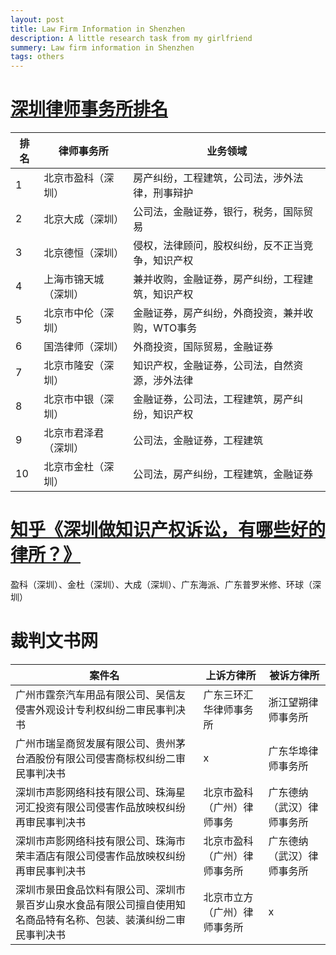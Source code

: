 ```yaml
---
layout: post
title: Law Firm Information in Shenzhen
description: A little research task from my girlfriend
summery: Law firm information in Shenzhen
tags: others
---
```


# [深圳律师事务所排名](https://www.66law.cn/shenzhen/lawoffice/ranking/)

| 排名 | 律师事务所           | 业务领域                                         |
|------|----------------------|--------------------------------------------------|
| 1    | 北京市盈科（深圳）   | 房产纠纷，工程建筑，公司法，涉外法律，刑事辩护   |
| 2    | 北京大成（深圳）     | 公司法，金融证券，银行，税务，国际贸易           |
| 3    | 北京德恒（深圳）     | 侵权，法律顾问，股权纠纷，反不正当竞争，知识产权 |
| 4    | 上海市锦天城（深圳） | 兼并收购，金融证券，房产纠纷，工程建筑，知识产权 |
| 5    | 北京市中伦（深圳）   | 金融证券，房产纠纷，外商投资，兼并收购，WTO事务  |
| 6    | 国浩律师（深圳）     | 外商投资，国际贸易，金融证券                     |
| 7    | 北京市隆安（深圳）   | 知识产权，金融证券，公司法，自然资源，涉外法律   |
| 8    | 北京市中银（深圳）   | 金融证券，公司法，工程建筑，房产纠纷，知识产权   |
| 9    | 北京市君泽君（深圳） | 公司法，金融证券，工程建筑                       |
| 10   | 北京市金杜（深圳）   | 公司法，房产纠纷，工程建筑，金融证券             |

# [知乎《深圳做知识产权诉讼，有哪些好的律所？》](https://www.zhihu.com/question/264535285)

盈科（深圳）、金杜（深圳）、大成（深圳）、广东海派、广东普罗米修、环球（深圳）

# 裁判文书网

| 案件名                                                                                                           | 上诉方律所                   | 被诉方律所                 |
|------------------------------------------------------------------------------------------------------------------|------------------------------|----------------------------|
| 广州市霆奈汽车用品有限公司、吴信友侵害外观设计专利权纠纷二审民事判决书                                           | 广东三环汇华律师事务所       | 浙江望朔律师事务所         |
| 广州市瑞呈商贸发展有限公司、贵州茅台酒股份有限公司侵害商标权纠纷二审民事判决书                                   | x                            | 广东华埠律师事务所         |
| 深圳市声影网络科技有限公司、珠海星河汇投资有限公司侵害作品放映权纠纷再审民事判决书                               | 北京市盈科（广州）律师事务   | 广东德纳（武汉）律师事务所 |
| 深圳市声影网络科技有限公司、珠海市荣丰酒店有限公司侵害作品放映权纠纷再审民事判决书                               | 北京市盈科（广州）律师事务所 | 广东德纳（武汉）律师事务所 |
| 深圳市景田食品饮料有限公司、深圳市景百岁山泉水食品有限公司擅自使用知名商品特有名称、包装、装潢纠纷二审民事判决书 | 北京市立方（广州）律师事务所 | x                          |
